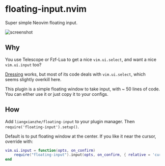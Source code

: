 # floating-input.nvim
Super simple Neovim floating input.

![screenshot](https://user-images.githubusercontent.com/1334962/219470205-7412c323-abd0-4074-9c61-da9a45432d47.jpg)

## Why

You use Telescope or Fzf-Lua to get a nice `vim.ui.select`, and want a nice `vim.ui.input` too?

[Dressing](https://github.com/stevearc/dressing.nvim) works, but most of its code deals with
`vim.ui.select`, which seems slightly overkill here.

This plugin is a simple floating window to take input, with ~ 50 lines of code. You can either use
it or just copy it to your configs.

## How

Add `liangxianzhe/floating-input` to your plugin manager. Then `require('floating-input').setup()`.

Default is to put floating window at the center. If you like it near the cursor, override with: 

```lua
vim.ui.input = function(opts, on_confirm)
	require("floating-input").input(opts, on_confirm, { relative = 'cursor', row = 1, col = 0 })
end
```
